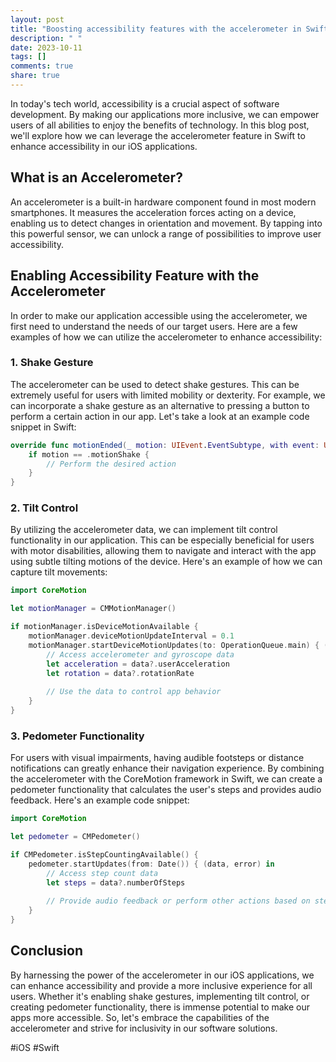 ```yaml
---
layout: post
title: "Boosting accessibility features with the accelerometer in Swift"
description: " "
date: 2023-10-11
tags: []
comments: true
share: true
---
```


In today's tech world, accessibility is a crucial aspect of software development. By making our applications more inclusive, we can empower users of all abilities to enjoy the benefits of technology. In this blog post, we'll explore how we can leverage the accelerometer feature in Swift to enhance accessibility in our iOS applications.

## What is an Accelerometer?

An accelerometer is a built-in hardware component found in most modern smartphones. It measures the acceleration forces acting on a device, enabling us to detect changes in orientation and movement. By tapping into this powerful sensor, we can unlock a range of possibilities to improve user accessibility.

## Enabling Accessibility Feature with the Accelerometer

In order to make our application accessible using the accelerometer, we first need to understand the needs of our target users. Here are a few examples of how we can utilize the accelerometer to enhance accessibility:

### 1. Shake Gesture

The accelerometer can be used to detect shake gestures. This can be extremely useful for users with limited mobility or dexterity. For example, we can incorporate a shake gesture as an alternative to pressing a button to perform a certain action in our app. Let's take a look at an example code snippet in Swift:

```swift
override func motionEnded(_ motion: UIEvent.EventSubtype, with event: UIEvent?) {
    if motion == .motionShake {
        // Perform the desired action
    }
}
```

### 2. Tilt Control

By utilizing the accelerometer data, we can implement tilt control functionality in our application. This can be especially beneficial for users with motor disabilities, allowing them to navigate and interact with the app using subtle tilting motions of the device. Here's an example of how we can capture tilt movements:

```swift
import CoreMotion

let motionManager = CMMotionManager()

if motionManager.isDeviceMotionAvailable {
    motionManager.deviceMotionUpdateInterval = 0.1
    motionManager.startDeviceMotionUpdates(to: OperationQueue.main) { (data, error) in
        // Access accelerometer and gyroscope data
        let acceleration = data?.userAcceleration
        let rotation = data?.rotationRate
        
        // Use the data to control app behavior
    }
}
```

### 3. Pedometer Functionality

For users with visual impairments, having audible footsteps or distance notifications can greatly enhance their navigation experience. By combining the accelerometer with the CoreMotion framework in Swift, we can create a pedometer functionality that calculates the user's steps and provides audio feedback. Here's an example code snippet:

```swift
import CoreMotion

let pedometer = CMPedometer()

if CMPedometer.isStepCountingAvailable() {
    pedometer.startUpdates(from: Date()) { (data, error) in
        // Access step count data
        let steps = data?.numberOfSteps
        
        // Provide audio feedback or perform other actions based on step count
    }
}
```

## Conclusion

By harnessing the power of the accelerometer in our iOS applications, we can enhance accessibility and provide a more inclusive experience for all users. Whether it's enabling shake gestures, implementing tilt control, or creating pedometer functionality, there is immense potential to make our apps more accessible. So, let's embrace the capabilities of the accelerometer and strive for inclusivity in our software solutions.

#iOS #Swift